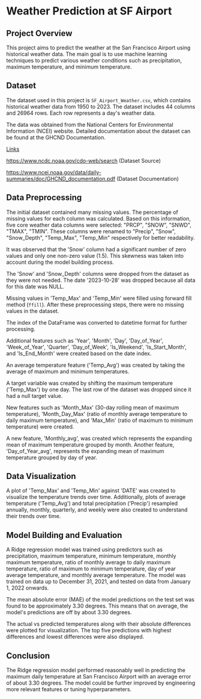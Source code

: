 # Weather Prediction at SF Airport

## Project Overview
This project aims to predict the weather at the San Francisco Airport using historical weather data. The main goal is to use machine learning techniques to predict various weather conditions such as precipitation, maximum temperature, and minimum temperature.

## Dataset
The dataset used in this project is `SF_Airport_Weather.csv`, which contains historical weather data from 1950 to 2023. The dataset includes 44 columns and 26964 rows. Each row represents a day's weather data. 

The data was obtained from the National Centers for Environmental Information (NCEI) website. Detailed documentation about the dataset can be found at the GHCND Documentation.

<ins> Links </ins>

https://www.ncdc.noaa.gov/cdo-web/search (Dataset Source)

https://www.ncei.noaa.gov/data/daily-summaries/doc/GHCND_documentation.pdf (Dataset Documentation)

## Data Preprocessing
The initial dataset contained many missing values. The percentage of missing values for each column was calculated. Based on this information, five core weather data columns were selected: "PRCP", "SNOW", "SNWD", "TMAX", "TMIN". These columns were renamed to "Precip", "Snow", "Snow_Depth", "Temp_Max", "Temp_Min" respectively for better readability.

It was observed that the 'Snow' column had a significant number of zero values and only one non-zero value (1.5). This skewness was taken into account during the model building process.

The 'Snow' and 'Snow_Depth' columns were dropped from the dataset as they were not needed. The date '2023-10-28' was dropped because all data for this date was NULL.

Missing values in 'Temp_Max' and 'Temp_Min' were filled using forward fill method (`ffill`). After these preprocessing steps, there were no missing values in the dataset.

The index of the DataFrame was converted to datetime format for further processing.

Additional features such as 'Year', 'Month', 'Day', 'Day_of_Year', 'Week_of_Year', 'Quarter', 'Day_of_Week', 'Is_Weekend', 'Is_Start_Month', and 'Is_End_Month' were created based on the date index.

An average temperature feature ('Temp_Avg') was created by taking the average of maximum and minimum temperatures.

A target variable was created by shifting the maximum temperature ('Temp_Max') by one day. The last row of the dataset was dropped since it had a null target value.

New features such as 'Month_Max' (30-day rolling mean of maximum temperature), 'Month_Day_Max' (ratio of monthly average temperature to daily maximum temperature), and 'Max_Min' (ratio of maximum to minimum temperature) were created.

A new feature, 'Monthly_avg', was created which represents the expanding mean of maximum temperature grouped by month. Another feature, 'Day_of_Year_avg', represents the expanding mean of maximum temperature grouped by day of year.

## Data Visualization
A plot of 'Temp_Max' and 'Temp_Min' against 'DATE' was created to visualize the temperature trends over time. Additionally, plots of average temperature ('Temp_Avg') and total precipitation ('Precip') resampled annually, monthly, quarterly, and weekly were also created to understand their trends over time.

## Model Building and Evaluation
A Ridge regression model was trained using predictors such as precipitation, maximum temperature, minimum temperature, monthly maximum temperature, ratio of monthly average to daily maximum temperature, ratio of maximum to minimum temperature, day of year average temperature, and monthly average temperature. The model was trained on data up to December 31, 2021, and tested on data from January 1, 2022 onwards.

The mean absolute error (MAE) of the model predictions on the test set was found to be approximately 3.30 degrees. This means that on average, the model's predictions are off by about 3.30 degrees.

The actual vs predicted temperatures along with their absolute differences were plotted for visualization. The top five predictions with highest differences and lowest differences were also displayed.

## Conclusion
The Ridge regression model performed reasonably well in predicting the maximum daily temperature at San Francisco Airport with an average error of about 3.30 degrees. The model could be further improved by engineering more relevant features or tuning hyperparameters.
